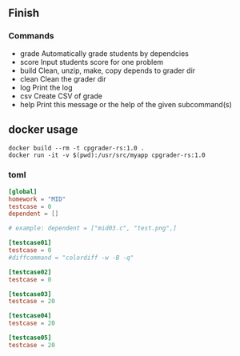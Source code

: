 
## Finish

### Commands

- grade  Automatically grade students by dependcies
- score  Input students score for one problem
- build  Clean, unzip, make, copy depends to grader dir
- clean  Clean the grader dir
- log    Print the log
- csv    Create CSV of grade
- help   Print this message or the help of the given subcommand(s)

## docker usage

```
docker build --rm -t cpgrader-rs:1.0 .
docker run -it -v $(pwd):/usr/src/myapp cpgrader-rs:1.0
```

### toml

```config.toml
[global]
homework = "MID"
testcase = 0
dependent = []

# example: dependent = ["mid03.c", "test.png",]   

[testcase01]
testcase = 0
#diffcommand = "colordiff -w -B -q"

[testcase02]
testcase = 0

[testcase03]
testcase = 20

[testcase04]
testcase = 20

[testcase05]
testcase = 20

```

